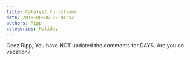 ```yaml
---
title: Catalyst Christians
date: 2019-08-06 22:04:52
authors: Ripp
categories: Holiday
---
```


 Geez Ripp, You have NOT updated the comments for DAYS.   Are you on vacation?